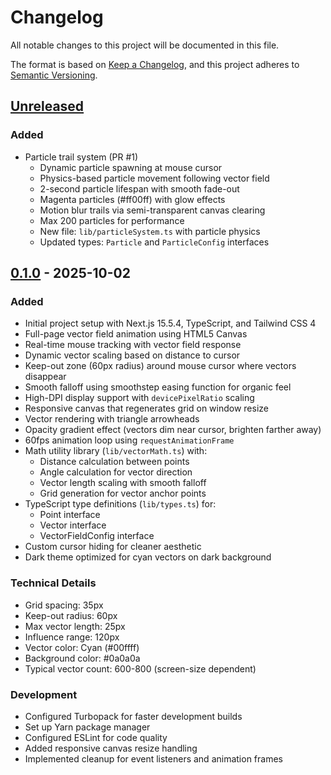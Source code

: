 # Changelog

All notable changes to this project will be documented in this file.

The format is based on [Keep a Changelog](https://keepachangelog.com/en/1.0.0/),
and this project adheres to [Semantic Versioning](https://semver.org/spec/v2.0.0.html).

## [Unreleased]

### Added
- Particle trail system (PR #1)
  - Dynamic particle spawning at mouse cursor
  - Physics-based particle movement following vector field
  - 2-second particle lifespan with smooth fade-out
  - Magenta particles (#ff00ff) with glow effects
  - Motion blur trails via semi-transparent canvas clearing
  - Max 200 particles for performance
  - New file: `lib/particleSystem.ts` with particle physics
  - Updated types: `Particle` and `ParticleConfig` interfaces

## [0.1.0] - 2025-10-02

### Added
- Initial project setup with Next.js 15.5.4, TypeScript, and Tailwind CSS 4
- Full-page vector field animation using HTML5 Canvas
- Real-time mouse tracking with vector field response
- Dynamic vector scaling based on distance to cursor
- Keep-out zone (60px radius) around mouse cursor where vectors disappear
- Smooth falloff using smoothstep easing function for organic feel
- High-DPI display support with `devicePixelRatio` scaling
- Responsive canvas that regenerates grid on window resize
- Vector rendering with triangle arrowheads
- Opacity gradient effect (vectors dim near cursor, brighten farther away)
- 60fps animation loop using `requestAnimationFrame`
- Math utility library (`lib/vectorMath.ts`) with:
  - Distance calculation between points
  - Angle calculation for vector direction
  - Vector length scaling with smooth falloff
  - Grid generation for vector anchor points
- TypeScript type definitions (`lib/types.ts`) for:
  - Point interface
  - Vector interface
  - VectorFieldConfig interface
- Custom cursor hiding for cleaner aesthetic
- Dark theme optimized for cyan vectors on dark background

### Technical Details
- Grid spacing: 35px
- Keep-out radius: 60px
- Max vector length: 25px
- Influence range: 120px
- Vector color: Cyan (#00ffff)
- Background color: #0a0a0a
- Typical vector count: 600-800 (screen-size dependent)

### Development
- Configured Turbopack for faster development builds
- Set up Yarn package manager
- Configured ESLint for code quality
- Added responsive canvas resize handling
- Implemented cleanup for event listeners and animation frames

[Unreleased]: https://github.com/aharbuz/field-mouse/compare/v0.1.0...HEAD
[0.1.0]: https://github.com/aharbuz/field-mouse/releases/tag/v0.1.0
